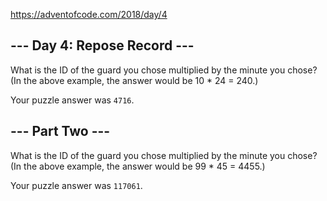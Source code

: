 https://adventofcode.com/2018/day/4

## --- Day 4: Repose Record ---

What is the ID of the guard you chose multiplied by the minute you chose? (In the above example, the answer would be 10 * 24 = 240.)

Your puzzle answer was `4716`.

## --- Part Two ---

What is the ID of the guard you chose multiplied by the minute you chose? (In the above example, the answer would be 99 * 45 = 4455.)

Your puzzle answer was `117061`.
